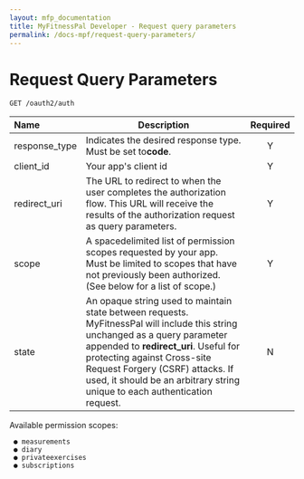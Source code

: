 ```yaml
---
layout: mfp_documentation
title: MyFitnessPal Developer - Request query parameters 
permalink: /docs-mpf/request-query-parameters/
---
```


# Request Query Parameters

    GET ​/oauth2/auth

**Name** | **Description** | **Required**
 :--- | --- | :---:
 response_type | Indicates the desired response type. Must be set to **​code**​. | Y
 client_id | Your app's client id | Y
 redirect_uri | The URL to redirect to when the user completes the authorization flow. This URL will receive the results of the authorization request as query parameters. | Y
 scope | A space­delimited list of permission scopes requested by your app. Must be limited to scopes that have not previously been authorized. (See below for a list of scope.) | Y
 state | An opaque string used to maintain state between requests. MyFitnessPal will include this string unchanged as a query parameter appended to ​**redirect_uri**​. Useful for protecting against Cross-site Request Forgery (CSRF) attacks. If used, it should be an arbitrary string unique to each authentication request. | N
 
 Available permission scopes:

     ● measurements
     ● diary
     ● private­exercises 
     ● subscriptions
